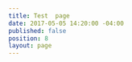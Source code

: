 ```yaml
---
title: Test  page
date: 2017-05-05 14:20:00 -04:00
published: false
position: 8
layout: page
---
```


